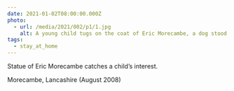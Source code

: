 ```yaml
---
date: 2021-01-02T08:00:00.000Z
photo:
  - url: /media/2021/002/p1/1.jpg
    alt: A young child tugs on the coat of Eric Morecambe, a dog stood next to him.
tags:
  - stay_at_home
---
```


Statue of Eric Morecambe catches a child’s interest.

Morecambe, Lancashire (August 2008)
